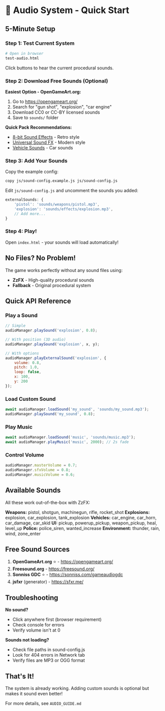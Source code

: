 # 🎵 Audio System - Quick Start

## 5-Minute Setup

### Step 1: Test Current System
```bash
# Open in browser
test-audio.html
```
Click buttons to hear the current procedural sounds.

### Step 2: Download Free Sounds (Optional)

**Easiest Option - OpenGameArt.org:**
1. Go to https://opengameart.org/
2. Search for "gun shot", "explosion", "car engine"
3. Download CC0 or CC-BY licensed sounds
4. Save to `sounds/` folder

**Quick Pack Recommendations:**
- [8-bit Sound Effects](https://opengameart.org/content/512-sound-effects-8-bit-style) - Retro style
- [Universal Sound FX](https://opengameart.org/content/universal-sound-fx) - Modern style
- [Vehicle Sounds](https://opengameart.org/content/car-engine-loop-96khz) - Car sounds

### Step 3: Add Your Sounds

Copy the example config:
```bash
copy js/sound-config.example.js js/sound-config.js
```

Edit `js/sound-config.js` and uncomment the sounds you added:
```javascript
externalSounds: {
    'pistol': 'sounds/weapons/pistol.mp3',
    'explosion': 'sounds/effects/explosion.mp3',
    // Add more...
}
```

### Step 4: Play!
Open `index.html` - your sounds will load automatically!

## No Files? No Problem!

The game works perfectly without any sound files using:
- **ZzFX** - High-quality procedural sounds
- **Fallback** - Original procedural system

## Quick API Reference

### Play a Sound
```javascript
// Simple
audioManager.playSound('explosion', 0.8);

// With position (3D audio)
audioManager.playSound('explosion', x, y);

// With options
audioManager.playExternalSound('explosion', {
    volume: 0.8,
    pitch: 1.0,
    loop: false,
    x: 100,
    y: 200
});
```

### Load Custom Sound
```javascript
await audioManager.loadSound('my_sound', 'sounds/my_sound.mp3');
audioManager.playSound('my_sound', 0.8);
```

### Play Music
```javascript
await audioManager.loadSound('music', 'sounds/music.mp3');
await audioManager.playMusic('music', 2000); // 2s fade
```

### Control Volume
```javascript
audioManager.masterVolume = 0.7;
audioManager.sfxVolume = 0.8;
audioManager.musicVolume = 0.6;
```

## Available Sounds

All these work out-of-the-box with ZzFX:

**Weapons:** pistol, shotgun, machinegun, rifle, rocket_shot
**Explosions:** explosion, car_explosion, tank_explosion
**Vehicles:** car_engine, car_horn, car_damage, car_skid
**UI:** pickup, powerup_pickup, weapon_pickup, heal, level_up
**Police:** police_siren, wanted_increase
**Environment:** thunder, rain, wind, zone_enter

## Free Sound Sources

1. **OpenGameArt.org** ⭐ - https://opengameart.org/
2. **Freesound.org** - https://freesound.org/
3. **Sonniss GDC** ⭐ - https://sonniss.com/gameaudiogdc
4. **jsfxr** (generator) - https://sfxr.me/

## Troubleshooting

**No sound?**
- Click anywhere first (browser requirement)
- Check console for errors
- Verify volume isn't at 0

**Sounds not loading?**
- Check file paths in sound-config.js
- Look for 404 errors in Network tab
- Verify files are MP3 or OGG format

## That's It!

The system is already working. Adding custom sounds is optional but makes it sound even better!

For more details, see `AUDIO_GUIDE.md`
